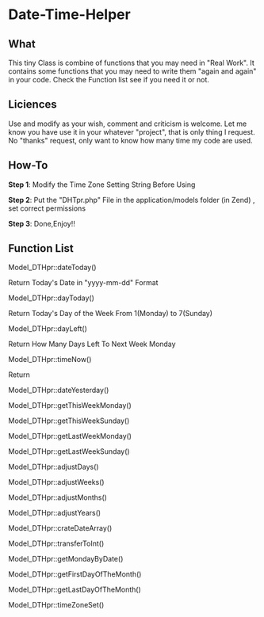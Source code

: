 Date-Time-Helper
================

<h2>What</h2>

This tiny Class is combine of functions that you may need in "Real Work".
It contains some functions that you may need to write them "again and again" in your code.
Check the Function list see if you need it or not.

<h2>Liciences</h2> 

Use and modify as your wish, comment and criticism is welcome.
Let me know you have use it in your whatever "project", that is only thing I request.
No "thanks" request, only want to know how many time my code are used.

<h2>How-To</h2>

<b>Step 1</b>: Modify the Time Zone Setting String Before Using

<b>Step 2</b>: Put the "DHTpr.php" File in the application/models folder (in Zend) , set correct permissions

<b>Step 3</b>: Done,Enjoy!!


<h2>Function List</h2>


Model_DTHpr::dateToday()

  Return Today's Date in "yyyy-mm-dd" Format

Model_DTHpr::dayToday()

  Return Today's Day of the Week From 1(Monday) to 7(Sunday)   

Model_DTHpr::dayLeft()

  Return How Many Days Left To Next Week Monday

Model_DTHpr::timeNow()

  Return

Model_DTHpr::dateYesterday()

Model_DTHpr::getThisWeekMonday()

Model_DTHpr::getThisWeekSunday()

Model_DTHpr::getLastWeekMonday()

Model_DTHpr::getLastWeekSunday()

Model_DTHpr::adjustDays()

Model_DTHpr::adjustWeeks()

Model_DTHpr::adjustMonths()

Model_DTHpr::adjustYears()

Model_DTHpr::crateDateArray()

Model_DTHpr::transferToInt()

Model_DTHpr::getMondayByDate()

Model_DTHpr::getFirstDayOfTheMonth()

Model_DTHpr::getLastDayOfTheMonth()

Model_DTHpr::timeZoneSet()



